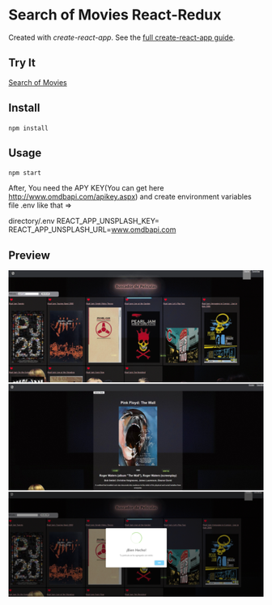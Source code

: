# Search of Movies React-Redux


Created with *create-react-app*. See the [full create-react-app guide](https://github.com/facebookincubator/create-react-app/blob/master/packages/react-scripts/template/README.md).



Try It
---

[Search of Movies](https://github.com/hbonavota/All-Movies-React-Redux.git)



Install
---

`npm install`



Usage
---

`npm start` 

After, You need the APY KEY(You can get here http://www.omdbapi.com/apikey.aspx) and create environment variables file .env like that =>

directory/.env
REACT_APP_UNSPLASH_KEY=
REACT_APP_UNSPLASH_URL=www.omdbapi.com

Preview
---
![Buscador](./img/captura.png)
![Detalle de la pelicula](./img/detail.jpg)
![Mensaje de confirmación](./img/capturaAlert.png)


